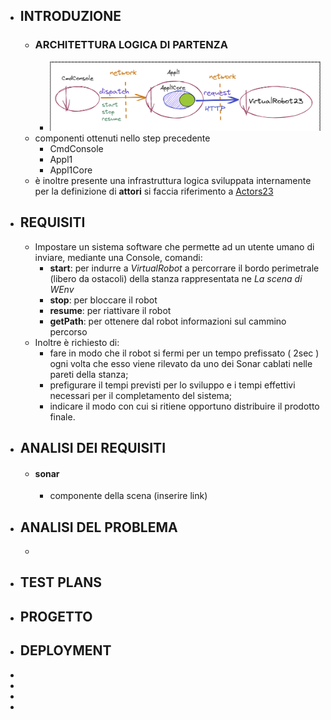 - ## INTRODUZIONE
	- ### ARCHITETTURA LOGICA DI PARTENZA
		- ![image.png](../assets/image_1682334308113_0.png)
	- componenti ottenuti nello step precedente
		- CmdConsole
		- Appl1
		- Appl1Core
	- è inoltre presente una infrastruttura logica sviluppata internamente per la definizione di **attori** si faccia riferimento a [Actors23](file:///home/matteo/universita/iss/isslab23/iss23Material/html/Actors23.html)
- ## REQUISITI
	- Impostare un sistema software che permette ad un utente umano di inviare, mediante una Console, comandi:
		- **start**: per indurre a *VirtualRobot* a percorrare il bordo perimetrale (libero da ostacoli) della stanza rappresentata ne *La scena di WEnv*
		- **stop**: per bloccare il robot
		- **resume**: per riattivare il robot
		- **getPath**: per ottenere dal robot informazioni sul cammino percorso
	- Inoltre è richiesto di:
		- fare in modo che il robot si fermi per un tempo prefissato ( 2sec ) ogni volta che esso viene rilevato da uno dei Sonar cablati nelle pareti della stanza;
		- prefigurare il tempi previsti per lo sviluppo e i tempi effettivi necessari per il completamento del sistema;
		- indicare il modo con cui si ritiene opportuno distribuire il prodotto finale.
- ## ANALISI DEI REQUISITI
	- #### sonar
		- componente della scena (inserire link)
- ## ANALISI DEL PROBLEMA
	-
- ## TEST PLANS
- ## PROGETTO
- ## DEPLOYMENT
-
-
-
-